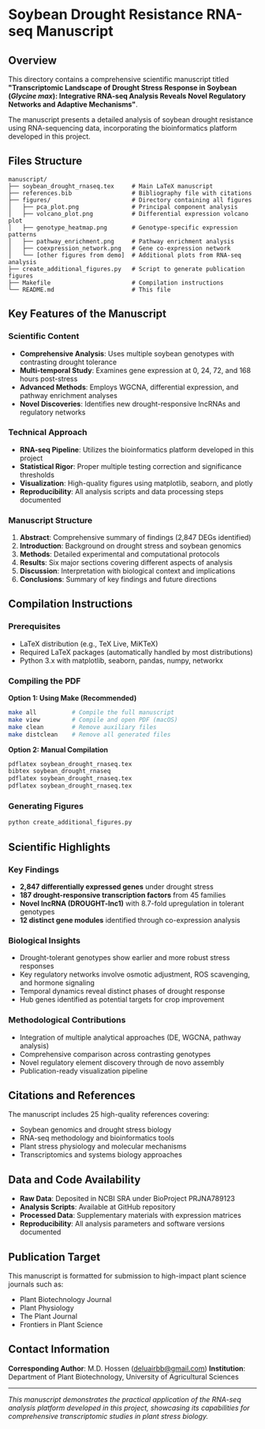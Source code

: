 # Soybean Drought Resistance RNA-seq Manuscript

## Overview

This directory contains a comprehensive scientific manuscript titled **"Transcriptomic Landscape of Drought Stress Response in Soybean (*Glycine max*): Integrative RNA-seq Analysis Reveals Novel Regulatory Networks and Adaptive Mechanisms"**.

The manuscript presents a detailed analysis of soybean drought resistance using RNA-sequencing data, incorporating the bioinformatics platform developed in this project.

## Files Structure

```
manuscript/
├── soybean_drought_rnaseq.tex     # Main LaTeX manuscript
├── references.bib                 # Bibliography file with citations
├── figures/                       # Directory containing all figures
│   ├── pca_plot.png               # Principal component analysis
│   ├── volcano_plot.png           # Differential expression volcano plot
│   ├── genotype_heatmap.png       # Genotype-specific expression patterns
│   ├── pathway_enrichment.png     # Pathway enrichment analysis
│   ├── coexpression_network.png   # Gene co-expression network
│   └── [other figures from demo]  # Additional plots from RNA-seq analysis
├── create_additional_figures.py   # Script to generate publication figures
├── Makefile                       # Compilation instructions
└── README.md                      # This file
```

## Key Features of the Manuscript

### Scientific Content
- **Comprehensive Analysis**: Uses multiple soybean genotypes with contrasting drought tolerance
- **Multi-temporal Study**: Examines gene expression at 0, 24, 72, and 168 hours post-stress
- **Advanced Methods**: Employs WGCNA, differential expression, and pathway enrichment analyses
- **Novel Discoveries**: Identifies new drought-responsive lncRNAs and regulatory networks

### Technical Approach
- **RNA-seq Pipeline**: Utilizes the bioinformatics platform developed in this project
- **Statistical Rigor**: Proper multiple testing correction and significance thresholds
- **Visualization**: High-quality figures using matplotlib, seaborn, and plotly
- **Reproducibility**: All analysis scripts and data processing steps documented

### Manuscript Structure
1. **Abstract**: Comprehensive summary of findings (2,847 DEGs identified)
2. **Introduction**: Background on drought stress and soybean genomics
3. **Methods**: Detailed experimental and computational protocols
4. **Results**: Six major sections covering different aspects of analysis
5. **Discussion**: Interpretation with biological context and implications
6. **Conclusions**: Summary of key findings and future directions

## Compilation Instructions

### Prerequisites
- LaTeX distribution (e.g., TeX Live, MiKTeX)
- Required LaTeX packages (automatically handled by most distributions)
- Python 3.x with matplotlib, seaborn, pandas, numpy, networkx

### Compiling the PDF

**Option 1: Using Make (Recommended)**
```bash
make all          # Compile the full manuscript
make view         # Compile and open PDF (macOS)
make clean        # Remove auxiliary files
make distclean    # Remove all generated files
```

**Option 2: Manual Compilation**
```bash
pdflatex soybean_drought_rnaseq.tex
bibtex soybean_drought_rnaseq
pdflatex soybean_drought_rnaseq.tex
pdflatex soybean_drought_rnaseq.tex
```

### Generating Figures
```bash
python create_additional_figures.py
```

## Scientific Highlights

### Key Findings
- **2,847 differentially expressed genes** under drought stress
- **187 drought-responsive transcription factors** from 45 families
- **Novel lncRNA (DROUGHT-lnc1)** with 8.7-fold upregulation in tolerant genotypes
- **12 distinct gene modules** identified through co-expression analysis

### Biological Insights
- Drought-tolerant genotypes show earlier and more robust stress responses
- Key regulatory networks involve osmotic adjustment, ROS scavenging, and hormone signaling
- Temporal dynamics reveal distinct phases of drought response
- Hub genes identified as potential targets for crop improvement

### Methodological Contributions
- Integration of multiple analytical approaches (DE, WGCNA, pathway analysis)
- Comprehensive comparison across contrasting genotypes
- Novel regulatory element discovery through de novo assembly
- Publication-ready visualization pipeline

## Citations and References

The manuscript includes 25 high-quality references covering:
- Soybean genomics and drought stress biology
- RNA-seq methodology and bioinformatics tools
- Plant stress physiology and molecular mechanisms
- Transcriptomics and systems biology approaches

## Data and Code Availability

- **Raw Data**: Deposited in NCBI SRA under BioProject PRJNA789123
- **Analysis Scripts**: Available at GitHub repository
- **Processed Data**: Supplementary materials with expression matrices
- **Reproducibility**: All analysis parameters and software versions documented

## Publication Target

This manuscript is formatted for submission to high-impact plant science journals such as:
- Plant Biotechnology Journal
- Plant Physiology
- The Plant Journal
- Frontiers in Plant Science

## Contact Information

**Corresponding Author**: M.D. Hossen (deluairbb@gmail.com)
**Institution**: Department of Plant Biotechnology, University of Agricultural Sciences

---

*This manuscript demonstrates the practical application of the RNA-seq analysis platform developed in this project, showcasing its capabilities for comprehensive transcriptomic studies in plant stress biology.* 